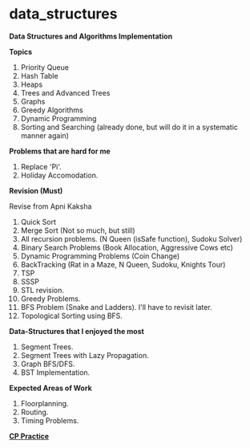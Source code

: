 
# data_structures
**Data Structures and Algorithms Implementation**

**Topics**
1. Priority Queue
2. Hash Table
3. Heaps
4. Trees and Advanced Trees
5. Graphs
6. Greedy Algorithms
7. Dynamic Programming 
8. Sorting and Searching (already done, but will do it in a systematic manner again)



**Problems that are hard for me**

1. Replace 'Pi'.
2. Holiday Accomodation.



**Revision (Must)** 

Revise from Apni Kaksha
1. Quick Sort
2. Merge Sort (Not so much, but still)
3. All recursion problems. (N Queen (isSafe function), Sudoku Solver)
4. Binary Search Problems (Book Allocation, Aggressive Cows etc)
5. Dynamic Programming Problems (Coin Change)
6. BackTracking (Rat in a Maze, N Queen, Sudoku, Knights Tour)
7. TSP
8. SSSP
9. STL revision.
10. Greedy Problems.
11. BFS Problem (Snake and Ladders). I'll have to revisit later.
12. Topological Sorting using BFS.


**Data-Structures that I enjoyed the most**
1. Segment Trees.
2. Segment Trees with Lazy Propagation.
3. Graph BFS/DFS.
4. BST Implementation.


**Expected Areas of Work**
1. Floorplanning.
2. Routing.
3. Timing Problems.


[**CP Practice**](https://github.com/sethupathib/cp-practice)
